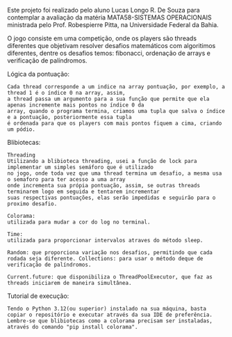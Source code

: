 Este projeto foi realizado pelo aluno Lucas Longo R. De Souza para contemplar a avaliação da matéria MATA58-SISTEMAS OPERACIONAIS ministrada pelo Prof. Robespierre Pitta, na Universidade Federal da Bahia.

O jogo consiste em uma competição, onde os players são threads diferentes que objetivam resolver desafios matemáticos com algoritimos diferentes, dentre os desafios temos: fibonacci, ordenação de arrays e verificação de palíndromos.

Lógica da pontuação:

    Cada thread corresponde a um indice na array pontuação, por exemplo, a thread 1 é o índice 0 na array, assim,
    a thread passa um argumento para a sua função que permite que ela apenas incremente mais pontos no índice 0 da
    array, quando o programa termina, criamos uma tupla que salva o índice e a pontuação, posteriormente essa tupla
    é ordenada para que os players com mais pontos fiquem a cima, criando um pódio.

    
Blibiotecas:

    Threading
    Utilizando a blibioteca threading, usei a função de lock para implementar um simples semáforo que é utilizado 
    no jogo, onde toda vez que uma thread termina um desafio, a mesma usa o semaforo para ter acesso a uma array 
    onde incrementa sua própia pontuação, assim, se outras threads terminarem logo em seguida e tentarem incrementar
    suas respectivas pontuações, elas serão impedidas e seguirão para o proximo desafio.

    Colorama:
    utilizada para mudar a cor do log no terminal.

    Time:
    utilizada para proporcionar intervalos atraves do método sleep.

    Random: que proporciona variação nos desafios, permitindo que cada rodada seja diferente. Collections: para usar o método deque de verificação de palíndromos.

    Current.future: que disponibiliza o ThreadPoolExecutor, que faz as threads iniciarem de maneira simultânea.


Tutorial de execução:

    Tendo o Python 3.12(ou superior) instalado na sua máquina, basta copiar o repositório e executar através da sua IDE de preferência. Lembre-se que blibiotecas como a colorama precisam ser instaladas, através do comando "pip install colorama".
